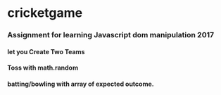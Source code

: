 # cricketgame 
### Assignment for learning Javascript dom manipulation 2017
#### let you Create Two Teams
#### Toss with math.random
#### batting/bowling with array of expected outcome.
